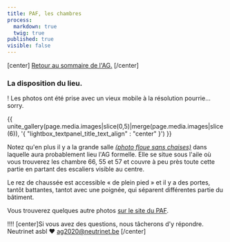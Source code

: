 ```yaml
---
title: PAF, les chambres
process:
  markdown: true
  twig: true
published: true
visible: false
---
```


[center]
[Retour au sommaire de l'AG.](/ag2020?classes=btn,btn-primary) 
[/center]

### La disposition du lieu.

! Les photos ont été prise avec un vieux mobile à la résolution pourrie… sorry.

{{ unite_gallery(page.media.images|slice(0,5)|merge(page.media.images|slice(6)), '{ "lightbox_textpanel_title_text_align" : "center" }') }}

Notez qu'en plus il y a la grande salle _[(photo floue sans chaises)](http://pa-f.net/node/272)_ dans laquelle aura probablement lieu l'AG formelle.  Elle se situe sous l'aile où vous trouverez les chambre 66, 55 et 57 et couvre à peu près toute cette partie en partant des escaliers visible au centre.

Le rez de chaussée est accessible « de plein pied » et il y a des portes, tantôt battantes, tantot avec une poignée, qui séparent différentes partie du bâtiment.

Vous trouverez quelques autre photos [sur le site du PAF](http://pa-f.net/image).

!!!! [center]Si vous avez des questions, nous tâcherons d'y répondre.</br>Neutrinet asbl ♥ <a href="mailto:ag2020@neutrinet.be?subject=[AGFFDN2020] Le lieu et son accessibilité&body=Étant passé par la page décrivant le lieu, j'ai l'une ou l'autre question remarque ou commentaire.%0D%0A%0D%0A%0D%0A">ag2020@neutrinet.be</a> [/center]
